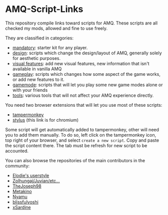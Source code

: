 # AMQ-Script-Links

This repository compile links toward scripts for AMQ. These scripts are all checked my mods, allowed and fine to use freely.

They are classified in categories:

- [mandatory](): starter kit for any player.
- [design](): scripts which change the design/layout of AMQ, generally solely for aesthetic purposes.
- [visual features](): add new visual features, new information that isn't available in vanilla AMQ
- [gameplay](): scripts which changes how some aspect of the game works, or add new features to it.
- [gamemode](): scripts that will let you play some new game modes alone or with your friends
- [tools](): various tools that will not affect your AMQ experience directly.

You need two browser extensions that will let you use most of these scripts:

- [tampermonkey](https://www.tampermonkey.net/)
- [stylus](https://chrome.google.com/webstore/detail/stylus/clngdbkpkpeebahjckkjfobafhncgmne?hl=en) (this link is for chromium)

Some script will get automatically added to tampermonkey, other will need you to add them manually. To do so, left click on the tampermonkey icon, top right of your browser, and select `create a new script`. Copy and paste the script content there.
The tab must be refresh for new script to be accounted.

You can also browse the repositories of the main contributors in the community:

- [Elodie's userstyle](https://userstyles.world/style/1435/elodie-s-amq-script-v8-4-5)
- [Zolhungaj/Juvian/etc...](https://github.com/amq-script-project/AMQ-Scripts)
- [TheJoseph98](https://github.com/TheJoseph98/AMQ-Scripts)
- [Metakino](https://github.com/Metakino/AMQ-MetakinoScript)
- [Nyamu](https://github.com/nyamu-amq/amq_scripts)
- [blissfulyoshi](https://github.com/blissfulyoshi/AMQ-UI-Rearranger)
- [xSardine](https://github.com/xSardine/AMQ-Stuff)
